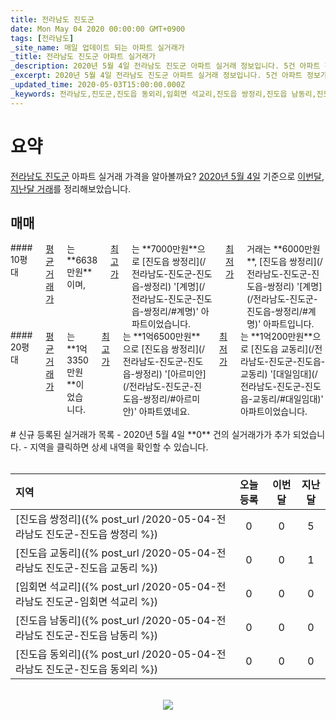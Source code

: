 ```yaml
---
title: 전라남도 진도군
date: Mon May 04 2020 00:00:00 GMT+0900
tags: [전라남도]
_site_name: 매일 업데이트 되는 아파트 실거래가
_title: 전라남도 진도군 아파트 실거래가
_description: 2020년 5월 4일 전라남도 진도군 아파트 실거래 정보입니다. 5건 아파트 정보가 있습니다.
_excerpt: 2020년 5월 4일 전라남도 진도군 아파트 실거래 정보입니다. 5건 아파트 정보가 있습니다.
_updated_time: 2020-05-03T15:00:00.000Z
_keywords: 전라남도,진도군,진도읍 동외리,임회면 석교리,진도읍 쌍정리,진도읍 남동리,진도읍 교동리
---
```



# 요약
<ins>전라남도 진도군</ins> 아파트 실거래 가격을 알아볼까요? <ins>2020년 5월 4일</ins> 기준으로 <ins>이번달, 지난달 거래</ins>를 정리해보았습니다.

## 매매
<div class="container">
<div class="six columns" markdown="1">
#### 10평대
<ins>평균 거래가</ins>는 **6638만원**이며, <ins>최고가</ins>는 **7000만원**으로 [진도읍 쌍정리](/전라남도-진도군-진도읍-쌍정리) '[계명](/전라남도-진도군-진도읍-쌍정리/#계명)' 아파트이었습니다. <ins>최저가</ins> 거래는 **6000만원**, [진도읍 쌍정리](/전라남도-진도군-진도읍-쌍정리) '[계명](/전라남도-진도군-진도읍-쌍정리/#계명)' 아파트입니다.
</div>
<div class="six columns" markdown="1">
#### 20평대
<ins>평균 거래가</ins>는 **1억3350만원**이었습니다. <ins>최고가</ins>는 **1억6500만원**으로 [진도읍 쌍정리](/전라남도-진도군-진도읍-쌍정리) '[아르미안](/전라남도-진도군-진도읍-쌍정리/#아르미안)' 아파트였네요. <ins>최저가</ins>는 **1억200만원**으로 [진도읍 교동리](/전라남도-진도군-진도읍-교동리) '[대일임대](/전라남도-진도군-진도읍-교동리/#대일임대)' 아파트이었습니다.
</div>
</div>


<br>
# 신규 등록된 실거래가 목록
- 2020년 5월 4일 **0** 건의 실거래가가 추가 되었습니다.
- 지역을 클릭하면 상세 내역을 확인할 수 있습니다.
<br><br>

| 지역 | 오늘 등록 | 이번달 | 지난달 |
|:---|:---:|:---:|:---:|
| [진도읍 쌍정리]({% post_url /2020-05-04-전라남도 진도군-진도읍 쌍정리 %}) | 0 | 0 | 5|
| [진도읍 교동리]({% post_url /2020-05-04-전라남도 진도군-진도읍 교동리 %}) | 0 | 0 | 1|
| [임회면 석교리]({% post_url /2020-05-04-전라남도 진도군-임회면 석교리 %}) | 0 | 0 | 0|
| [진도읍 남동리]({% post_url /2020-05-04-전라남도 진도군-진도읍 남동리 %}) | 0 | 0 | 0|
| [진도읍 동외리]({% post_url /2020-05-04-전라남도 진도군-진도읍 동외리 %}) | 0 | 0 | 0|

<p align="center"><br><img src="https://via.placeholder.com/700x120"><br></p>
